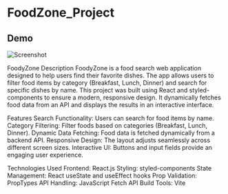 # FoodZone_Project
## Demo
![Screenshot](https://github.com/user-attachments/assets/a4fd3012-5640-4275-88d4-8e0bfff757a4)

FoodyZone
Description
FoodyZone is a food search web application designed to help users find their favorite dishes. The app allows users to filter food items by category (Breakfast, Lunch, Dinner) and search for specific dishes by name. This project was built using React and styled-components to ensure a modern, responsive design. It dynamically fetches food data from an API and displays the results in an interactive interface.

Features
Search Functionality: Users can search for food items by name.
Category Filtering: Filter foods based on categories (Breakfast, Lunch, Dinner).
Dynamic Data Fetching: Food data is fetched dynamically from a backend API.
Responsive Design: The layout adjusts seamlessly across different screen sizes.
Interactive UI: Buttons and input fields provide an engaging user experience.


Technologies Used
Frontend: React.js
Styling: styled-components
State Management: React useState and useEffect hooks
Prop Validation: PropTypes
API Handling: JavaScript Fetch API
Build Tools: Vite
